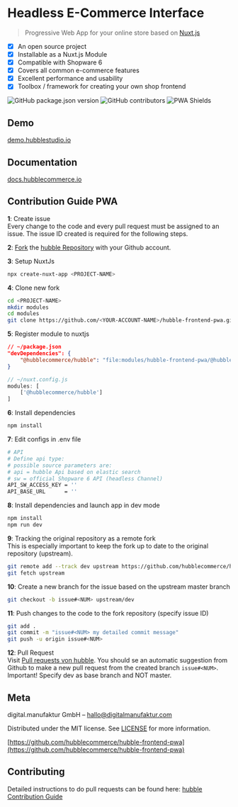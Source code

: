 # Headless E-Commerce Interface
> Progressive Web App for your online store based on [Nuxt.js](https://nuxtjs.org/)

- [x] An open source project
- [x] Installable as a Nuxt.js Module
- [x] Compatible with Shopware 6
- [x] Covers all common e-commerce features
- [x] Excellent performance and usability
- [x] Toolbox / framework for creating your own shop frontend

![GitHub package.json version](https://img.shields.io/npm/dm/@hubblecommerce/hubble)
![GitHub contributors](https://img.shields.io/github/contributors/hubblecommerce/hubble-frontend-pwa)
![PWA Shields](https://www.pwa-shields.com/1.0.0/series/classic/solid/gray.svg)

## Demo

[demo.hubblestudio.io](https://demo.hubblestudio.io/)

## Documentation

[docs.hubblecommerce.io](https://docs.hubblecommerce.io/)

## Contribution Guide PWA

**1**: Create issue <br>
Every change to the code and every pull request must be assigned to an issue.
The issue ID created is required for the following steps.

**2**: [Fork](https://docs.github.com/en/free-pro-team@latest/github/getting-started-with-github/fork-a-repo)
the [hubble Repository](https://github.com/hubblecommerce/hubble-frontend-pwa) with your Github account.

**3**: Setup NuxtJs
``` bash
npx create-nuxt-app <PROJECT-NAME>
```

**4**: Clone new fork
``` bash
cd <PROJECT-NAME>
mkdir modules
cd modules
git clone https://github.com/<YOUR-ACCOUNT-NAME>/hubble-frontend-pwa.git
```

**5**: Register module to nuxtjs
``` json
// ~/package.json
"devDependencies": { 
    "@hubblecommerce/hubble": "file:modules/hubble-frontend-pwa/@hubblecommerce/hubble"
}
```

``` js
// ~/nuxt.config.js
modules: [
    ['@hubblecommerce/hubble']
]
```

**6**: Install dependencies
``` bash
npm install
```

**7**: Edit configs in .env file
```sh
# API
# Define api type:
# possible source parameters are:
# api = hubble Api based on elastic search
# sw = official Shopware 6 API (headless Channel)
API_SW_ACCESS_KEY = ''
API_BASE_URL      = ''
```

**8**: Install dependencies and launch app in dev mode 
``` bash
npm install
npm run dev
```

**9**: Tracking the original repository as a remote fork <br>
This is especially important to keep the fork up to date to the original repository (upstream).
 ``` bash
git remote add --track dev upstream https://github.com/hubblecommerce/hubble-frontend-pwa.git
git fetch upstream
 ```

**10**: Create a new branch for the issue based on the upstream master branch
``` bash
git checkout -b issue#<NUM> upstream/dev
```

**11**: Push changes to the code to the fork repository (specify issue ID)
``` bash
git add .
git commit -m "issue#<NUM> my detailed commit message"
git push -u origin issue#<NUM>
```

**12**: Pull Request <br>
Visit [Pull requests von hubble](https://github.com/hubblecommerce/hubble-frontend-pwa/pulls).
You should se an automatic suggestion from Github to make a new pull request from the created branch `issue#<NUM>`. <br>
Important! Specify dev as base branch and NOT master.

## Meta

digital.manufaktur GmbH – hallo@digitalmanufaktur.com

Distributed under the MIT license. See [LICENSE](https://github.com/hubblecommerce/hubble-frontend-pwa/blob/master/LICENSE.txt) for more information.

[https://github.com/hubblecommerce/hubble-frontend-pwa](https://github.com/hubblecommerce/hubble-frontend-pwa)

## Contributing

Detailed instructions to do pull requests can be found here:
[hubble Contribution Guide](https://docs.hubblecommerce.io/pwa/contribution/contributionpwa.html)

